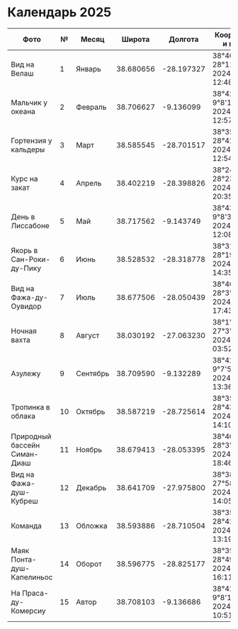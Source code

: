# Календарь 2025

| Фото                         | №  | Месяц    | Широта    | Долгота    | Координаты и время                            | Ссылка                                                     |
|------------------------------|----|----------|-----------|------------|-----------------------------------------------|------------------------------------------------------------|
| Вид на Велаш                 | 1  | Январь   | 38.680656 | -28.197327 | 38°40'50.4"N 28°11'50.4"W 2024-08-21 12:48:44 | https://yandex.ru/maps/?pt=-28.197327,38.680656&z=18&l=map |
| Мальчик у океана             | 2  | Февраль  | 38.706627 | -9.136099  |   38°42'23.9"N 9°8'10.0"W 2024-08-14 12:57:51 | https://yandex.ru/maps/?pt=-9.136099,38.706627&z=18&l=map  |
| Гортензия у кальдеры         | 3  | Март     | 38.585545 | -28.701517 |   38°35'8.0"N 28°42'5.5"W 2024-08-19 12:54:23 | https://yandex.ru/maps/?pt=-28.701517,38.585545&z=18&l=map |
| Курс на закат                | 4  | Апрель   | 38.402219 | -28.398826 |  38°24'8.0"N 28°23'55.8"W 2024-08-18 20:35:01 | https://yandex.ru/maps/?pt=-28.398826,38.402219&z=18&l=map |
| День в Лиссабоне             | 5  | Май      | 38.717562 | -9.143749  |    38°43'3.2"N 9°8'37.5"W 2024-08-14 12:08:41 | https://yandex.ru/maps/?pt=-9.143749,38.717562&z=18&l=map  |
| Якорь в Сан-Роки-ду-Пику     | 6  | Июнь     | 38.528532 | -28.318778 |  38°31'42.7"N 28°19'7.6"W 2024-08-20 14:35:23 | https://yandex.ru/maps/?pt=-28.318778,38.528532&z=18&l=map |
| Вид на Фажа-ду-Оувидор       | 7  | Июль     | 38.677506 | -28.050439 |   38°40'39.0"N 28°3'1.6"W 2024-08-21 17:43:42 | https://yandex.ru/maps/?pt=-28.050439,38.677506&z=18&l=map |
| Ночная вахта                 | 8  | Август   | 38.030192 | -27.063230 |   38°1'48.7"N 27°3'47.6"W 2024-08-18 03:52:31 | https://yandex.ru/maps/?pt=-27.06323,38.030192&z=18&l=map  |
| Азулежу                      | 9  | Сентябрь | 38.709590 | -9.132289  |   38°42'34.5"N 9°7'56.2"W 2024-08-14 13:36:59 | https://yandex.ru/maps/?pt=-9.132289,38.70959&z=18&l=map   |
| Тропинка в облака            | 10 | Октябрь  | 38.587219 | -28.725614 | 38°35'14.0"N 28°43'32.2"W 2024-08-19 14:10:19 | https://yandex.ru/maps/?pt=-28.725614,38.587219&z=18&l=map |
| Природный бассейн Симан-Диаш | 11 | Ноябрь   | 38.679413 | -28.053395 |  38°40'45.9"N 28°3'12.2"W 2024-08-21 18:46:24 | https://yandex.ru/maps/?pt=-28.053395,38.679413&z=18&l=map |
| Вид на Фажа-душ-Кубреш       | 12 | Декабрь  | 38.641709 | -27.975800 | 38°38'30.2"N 27°58'32.9"W 2024-08-21 14:05:47 | https://yandex.ru/maps/?pt=-27.9758,38.641709&z=18&l=map   |
| Команда                      | 13 | Обложка  | 38.593886 | -28.710504 | 38°35'38.0"N 28°42'37.8"W 2024-08-19 13:19:49 | https://yandex.ru/maps/?pt=-28.710504,38.593886&z=18&l=map |
| Маяк Понта-душ-Капелиньос    | 14 | Оборот   | 38.596775 | -28.825177 | 38°35'48.4"N 28°49'30.6"W 2024-08-19 16:11:38 | https://yandex.ru/maps/?pt=-28.825177,38.596775&z=18&l=map |
| На Праса-ду-Комерсиу         | 15 | Автор    | 38.708103 | -9.136686  |   38°42'29.2"N 9°8'12.1"W 2024-08-14 10:51:41 | https://yandex.ru/maps/?pt=-9.136686,38.708103&z=18&l=map  |